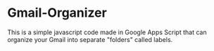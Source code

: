 # Gmail-Organizer
This is a simple javascript code made in Google Apps Script that can organize your Gmail into separate "folders" called labels. 
